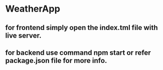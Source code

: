 ﻿# WeatherApp
## for frontend simply open the index.tml file with live server.
## for backend use command npm start or refer package.json file for more info.
